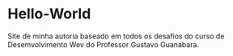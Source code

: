 # Hello-World
Site de minha autoria baseado em todos os desafios do curso de Desemvolvimento Wev do Professor Gustavo Guanabara.
